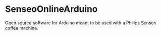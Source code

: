 # SenseoOnlineArduino
Open source software for Arduino meant to be used with a Philips Senseo coffee machine.
